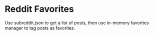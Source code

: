 # Reddit Favorites

Use subreddit.json to get a list of posts, then use in-memory favorites manager to tag posts as favorites.

